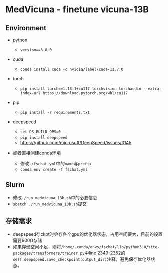 # MedVicuna - finetune vicuna-13B

## Environment

* python
  - ```version==3.8.0```

* cuda
  - ```conda install cuda -c nvidia/label/cuda-11.7.0```

* torch
  - ```pip install torch==1.13.1+cu117 torchvision torchaudio --extra-index-url https://download.pytorch.org/whl/cu117```

* pip
  - ```pip install -r requirements.txt``` 

* deepspeed
  - ```set DS_BUILD_OPS=0```
  - ```pip install deepspeed```
  - https://github.com/microsoft/DeepSpeed/issues/3145

* 或者直接创建conda环境
  - 修改```./fschat.yml```中的```name```与```prefix```
  - ```conda env create -f fschat.yml```

## Slurm

  - 修改```./run_medvicuna_13b.sh```中的必要信息
  - ```sbatch ./run_medvicuna_13b.sh```提交

## 存储需求
  * deepspeed存ckpt时会存各个gpu的优化器状态，占用空间很大，目前的设置需要600G存储
  * 如果存储空间不足，则将```/home/.conda/envs/fschat/lib/python3.8/site-packages/transformers/trainer.py```中line 2349-2352的```self.deepspeed.save_checkpoint(output_dir)```注释，避免保存优化器状态。



